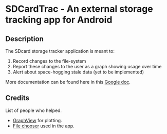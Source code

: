 SDCardTrac - An external storage tracking app for Android
=========================================================

Description
-----------

The SDcard storage tracker application is meant to:

1. Record changes to the file-system
2. Report these changes to the user as a graph showing usage over time
3. Alert about space-hogging stale data (yet to be implemented)

More documentation can be found here in this [Google doc](https://docs.google.com/document/pub?id=1Q0nKqhSEhYnrWML8Vk1b0qgkhIejjRnSrjsRRN-oB40).

Credits
-------
List of people who helped.

* [GraphView](https://github.com/jjoe64/GraphView) for plotting.
* [File chooser](http://www.dreamincode.net/forums/topic/190013-creating-simple-file-chooser/) used in the app.

